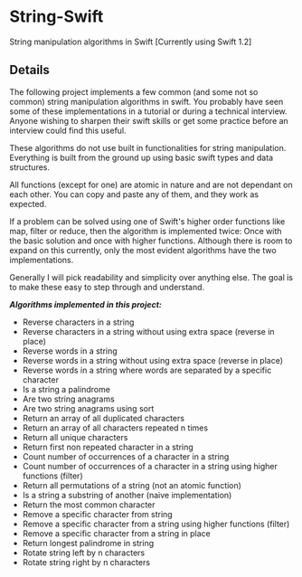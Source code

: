 # String-Swift 
String manipulation algorithms in Swift [Currently using Swift 1.2]

## Details
The following project implements a few common (and some not so common) string manipulation algorithms in swift. You probably have seen some of these implementations in a tutorial or during a technical interview. Anyone wishing to sharpen their swift skills or get some practice before an interview could find this useful. 

These algorithms do not use built in functionalities for string manipulation. Everything is built from the ground up using basic swift types and data structures.

All functions (except for one) are atomic in nature and are not dependant on each other. You can copy and paste any of them, and they work as expected.

If a problem can be solved using one of Swift's higher order functions like map, filter or reduce, then the algorithm is implemented twice: Once with the basic solution and once with higher functions. Although there is room to expand on this currently, only the most evident algorithms have the two implementations.

Generally I will pick readability and simplicity over anything else. The goal is to make these easy to step through and understand. 


_**Algorithms implemented in this project:**_

+ Reverse characters in a string 
+ Reverse characters in a string without using extra space (reverse in place)
+ Reverse words in a string
+ Reverse words in a string without using extra space (reverse in place)
+ Reverse words in a string where words are separated by a specific character
+ Is a string a palindrome
+ Are two string anagrams
+ Are two string anagrams using sort
+ Return an array of all duplicated characters
+ Return an array of all characters repeated n times
+ Return all unique characters
+ Return first non repeated character in a string
+ Count number of occurrences of a character in a string
+ Count number of occurrences of a character in a string using higher functions (filter)
+ Return all permutations of a string (not an atomic function)
+ Is a string a substring of another (naive implementation) 
+ Return the most common character
+ Remove a specific character from string
+ Remove a specific character from a string using higher functions (filter)
+ Remove a specific character from a string in place 
+ Return longest palindrome in string 
+ Rotate string left by n characters 
+ Rotate string right by n characters  
